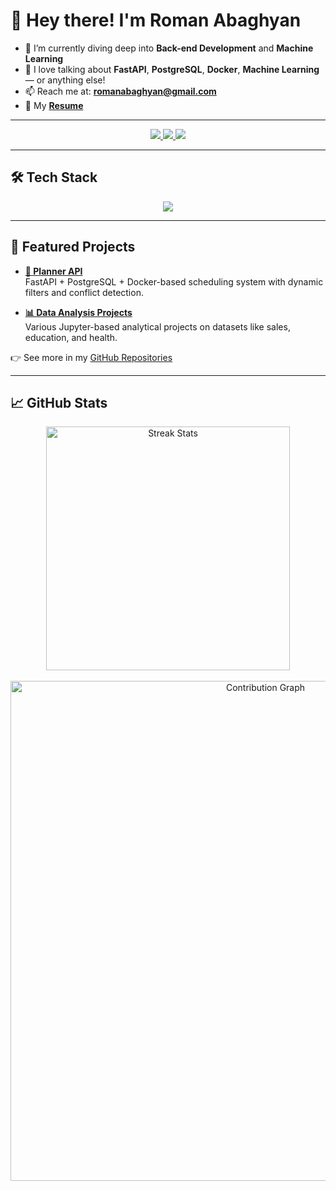 # 👋 Hey there! I'm Roman Abaghyan

- 🌱 I’m currently diving deep into **Back-end Development** and **Machine Learning**
- 💬 I love talking about **FastAPI**, **PostgreSQL**, **Docker**, **Machine Learning** — or anything else!  
- 📫 Reach me at: **romanabaghyan@gmail.com**
- 📄 My **[Resume](https://github.com/RomanAbaghyan/RomanAbaghyan/blob/main/Roman%20Abaghyan%20CV.pdf)**

---

<div align="center">
  <a href="mailto:romanabaghyan@gmail.com">
    <img src="https://img.shields.io/badge/Gmail-D14836?style=for-the-badge&logo=gmail&logoColor=white" />
  </a>
  <a href="https://www.linkedin.com/in/roman-abaghyan-b35a7423b/" target="_blank">
    <img src="https://img.shields.io/badge/LinkedIn-0077B5?style=for-the-badge&logo=linkedin&logoColor=white" />
  </a>
  <a href="https://leetcode.com/RomanAbaghyan" target="_blank">
    <img src="https://img.shields.io/badge/LeetCode-FFA116?style=for-the-badge&logo=leetcode&logoColor=black" />
  </a>
</div>

---

## 🛠️ Tech Stack

<p align="center">
  <img src="https://skillicons.dev/icons?i=python,fastapi,postgres,docker,git,postman,linux" />
</p>

---

## 🚀 Featured Projects

- **[📘 Planner API](https://github.com/RomanAbaghyan/planner-backend)**  
  FastAPI + PostgreSQL + Docker-based scheduling system with dynamic filters and conflict detection.

- **[📊 Data Analysis Projects](https://github.com/RomanAbaghyan?tab=repositories&q=data+analysis)**  
  Various Jupyter-based analytical projects on datasets like sales, education, and health.

👉 See more in my [GitHub Repositories](https://github.com/RomanAbaghyan?tab=repositories)

---

## 📈 GitHub Stats

<div align="center">
  <img width="390" src="https://github-readme-streak-stats.herokuapp.com/?user=RomanAbaghyan&theme=dark&hide_border=true&count_private=true&border_radius=10&locale=en" alt="Streak Stats" />
</div>

<br>

<div align="center">
  <img width="800" src="https://github-readme-activity-graph.vercel.app/graph?username=RomanAbaghyan&theme=github-dark&hide_border=true&area=true&custom_title=My%20Contribution%20Graph" alt="Contribution Graph" />
</div>

<br>

